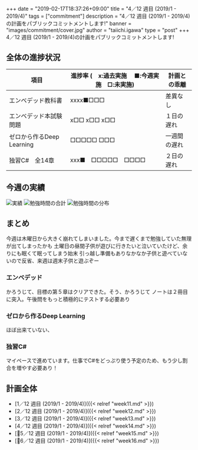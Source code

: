 +++
date = "2019-02-17T18:37:26+09:00"
title = "4／12 週目 (2019/1 - 2019/4)"
tags = ["commitment"]
description = "4／12 週目 (2019/1 - 2019/4)の計画をパブリックコミットメントします!"
banner = "images/commitment/cover.jpg"
author = "taiichi.igawa"
type = "post"
+++
4／12 週目 (2019/1 - 2019/4)の計画をパブリックコミットメントします!
<!-- more -->

## 全体の進捗状況

| 項目                  | 進捗率 (　x:過去実施　 ■:今週実施　□:未実施) | 計画との乖離 |
|---------------------|-----------------------------|--------|
| エンベデッド教科書           | xxxx■□□□                    | 差異なし   |
| エンベデッド本試験問題         | x□□ x□□ x□□                 | １日の遅れ  |
| ゼロから作るDeep Learning | □□□□□ □□□                   | 一週間の遅れ |
| 独習C\#　全14章          | xxx■　□□□□□　□□□□             | ２日の遅れ  |

## 今週の実績
![実績](/images/commitment/week14/week14_done.JPG)
![勉強時間の合計](/images/commitment/week14/week14_circle.png)
![勉強時間の分布](/images/commitment/week14/week14_chart.png)

## まとめ
今週は木曜日から大きく崩れてしまいました。今まで遅くまで勉強していた無理が出てしまったかも
土曜日の昼間子供が遊びに行きたいと泣いていたけど、余りにも眠くて眠ってしまう始末
引っ越し準備もありなかなか子供と遊べていないので反省、来週は週末子供と遊ぶぞー

### エンベデッド
かろうじて、目標の第５章はクリアできた。そう、かろうじて
ノートは２冊目に突入。午後問をもっと積極的にテストする必要あり

### ゼロから作るDeep Learning
ほぼ出来ていない、

### 独習C\#
マイペースで進めています。仕事でC\#をどっぷり使う予定のため、もう少し割合を増やす必要あり！

## 計画全体
* [1／12 週目 (2019/1 - 2019/4)]({{< relref "week11.md" >}})
* [2／12 週目 (2019/1 - 2019/4)]({{< relref "week12.md" >}})
* [3／12 週目 (2019/1 - 2019/4)]({{< relref "week13.md" >}})
* [4／12 週目 (2019/1 - 2019/4)]({{< relref "week14.md" >}})
* [5／12 週目 (2019/1 - 2019/4)]({{< relref "week15.md" >}})
* [6／12 週目 (2019/1 - 2019/4)]({{< relref "week16.md" >}})
